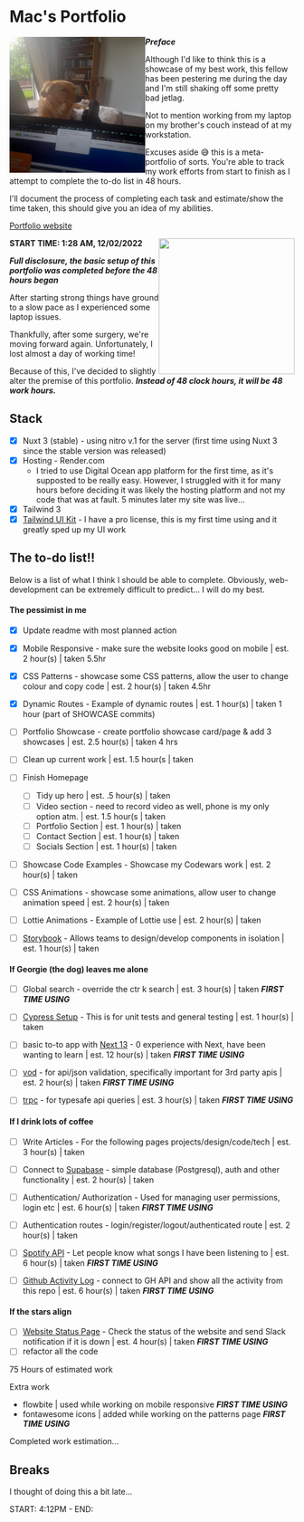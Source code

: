 # Mac's Portfolio


<a href="https://github.com/Drew-Macgibbon/design-portfolio/blob/main/public/georgie-the-menace.jpg"><img src="https://github.com/Drew-Macgibbon/design-portfolio/blob/main/public/georgie-the-menace.jpg" align="left" height="240" width="240" ></a>

***Preface***

Although I'd like to think this is a showcase of my best work, this fellow has been pestering me during the day and I'm still shaking off some pretty bad jetlag.

 Not to mention working from my laptop on my brother's couch instead of at my workstation.


Excuses aside :sweat_smile: this is a meta-portfolio of sorts. You're able to track my work efforts from start to finish as I attempt to complete the to-do list in 48 hours.

I'll document the process of completing each task and estimate/show the time taken, this should give you an idea of my abilities.


[Portfolio website](https://mltech.ltd)




<a href="https://github.com/Drew-Macgibbon/design-portfolio/blob/main/public/laptop-problems.jpeg"><img src="https://github.com/Drew-Macgibbon/design-portfolio/blob/main/public/laptop-issues.jpeg" align="right" height="240" width="240" ></a>

**START TIME: 1:28 AM, 12/02/2022**

***Full disclosure, the basic setup of this portfolio was completed before the 48 hours began***

After starting strong things have ground to a slow pace as I experienced some laptop issues.

Thankfully, after some surgery, we're moving forward again. Unfortunately, I lost almost a day of working time!

Because of this, I've decided to slightly alter the premise of this portfolio. ***Instead of 48 clock hours, it will be 48 work hours.***




## Stack

- [x] Nuxt 3 (stable) - using nitro v.1 for the server (first time using Nuxt 3 since the stable version was released)
- [x] Hosting - Render.com
  - I tried to use Digital Ocean app platform for the first time, as it's supposted to be really easy. However, I struggled with it for many hours before deciding it was likely the hosting platform and not my code that was at fault. 5 minutes later my site was live...
- [x] Tailwind 3
- [x] [Tailwind UI Kit](https://app.tailwinduikit.com/listing/webapp/master_layout/boxed_layout) - I have a pro license, this is my first time using and it greatly sped up my UI work

## The to-do list!!

Below is a list of what I think I should be able to complete. Obviously, web-development can be extremely difficult to predict... I will do my best.

#### The pessimist in me
- [x] Update readme with most planned action
- [x] Mobile Responsive - make sure the website looks good on mobile | est. 2 hour(s) | taken 5.5hr
- [x] CSS Patterns - showcase some CSS patterns, allow the user to change colour and copy code | est. 2 hour(s) | taken 4.5hr
- [x] Dynamic Routes - Example of dynamic routes | est. 1 hour(s) | taken 1 hour (part of SHOWCASE commits)
- [ ] Portfolio Showcase - create portfolio showcase card/page & add 3 showcases | est. 2.5 hour(s) | taken 4 hrs
- [ ] Clean up current work | est. 1.5 hour(s | taken
- [ ] Finish Homepage
  - [ ] Tidy up hero | est. .5 hour(s) | taken
  - [ ] Video section - need to record video as well, phone is my only option atm. | est. 1.5 hour(s | taken
  - [ ] Portfolio Section | est. 1 hour(s) | taken
  - [ ] Contact Section | est. 1 hour(s) | taken
  - [ ] Socials Section | est. 1 hour(s) | taken
- [ ] Showcase Code Examples - Showcase my Codewars work | est. 2 hour(s) | taken
- [ ] CSS Animations - showcase some animations, allow user to change animation speed | est. 2 hour(s) | taken
- [ ] Lottie Animations - Example of Lottie use | est. 2 hour(s) | taken
- [ ] [Storybook](https://storybook.js.org/docs/vue/writing-stories/introduction) - Allows teams to design/develop components in isolation  | est. 1 hour(s) | taken


#### If Georgie (the dog) leaves me alone
- [ ] Global search - override the ctr k search | est. 3 hour(s) | taken ***FIRST TIME USING***
- [ ] [Cypress Setup](https://www.cypress.io/) - This is for unit tests and general testing  | est. 1 hour(s) | taken
- [ ] basic to-to app with [Next 13]() - 0 experience with Next, have been wanting to learn | est. 12 hour(s) | taken ***FIRST TIME USING***
- [ ] [vod]() - for api/json validation, specifically important for 3rd party apis | est. 2 hour(s) | taken ***FIRST TIME USING***
- [ ] [trpc]() - for typesafe api queries | est. 3 hour(s) | taken ***FIRST TIME USING***


#### If I drink lots of coffee
- [ ] Write Articles - For the following pages projects/design/code/tech | est. 3 hour(s) | taken
- [ ] Connect to [Supabase]() - simple database (Postgresql), auth and other functionality | est. 2 hour(s) | taken
- [ ] Authentication/ Authorization - Used for managing user permissions, login etc | est. 6 hour(s) | taken ***FIRST TIME USING***
- [ ] Authentication routes - login/register/logout/authenticated route | est. 2 hour(s) | taken
- [ ] [Spotify API]() - Let people know what songs I have been listening to | est. 6 hour(s) | taken ***FIRST TIME USING***
- [ ] [Github Activity Log]() - connect to GH API and show all the activity from this repo | est. 6 hour(s) | taken ***FIRST TIME USING***


#### If the stars align
- [ ] [Website Status Page]() - Check the status of the website and send Slack notification if it is down | est. 4 hour(s) | taken ***FIRST TIME USING***
- [ ] refactor all the code

75 Hours of estimated work

Extra work
- flowbite | used while working on mobile responsive ***FIRST TIME USING***
- fontawesome icons | added while working on the patterns page ***FIRST TIME USING***

Completed work estimation... 

## Breaks

I thought of doing this a bit late...

START: 4:12PM - END: 



